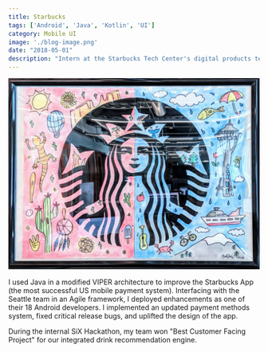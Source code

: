 ```yaml
---
title: Starbucks
tags: ['Android', 'Java', 'Kotlin', 'UI']
category: Mobile UI
image: './blog-image.png'
date: "2018-05-01"
description: "Intern at the Starbucks Tech Center's digital products team working on the Starbucks mobile app for Android."
---
```


![Starbucks art](./starbucks-art.jpg)<br/>

I used Java in a modified VIPER architecture to improve the Starbucks App (the most successful US mobile payment system).
Interfacing with the Seattle team in an Agile framework, I deployed enhancements as one of their 18 Android developers.
I implemented an updated payment methods system, fixed critical release bugs, and uplifted the design of the app.

During the internal SiX Hackathon, my team won "Best Customer Facing Project" for our integrated drink recommendation engine.

